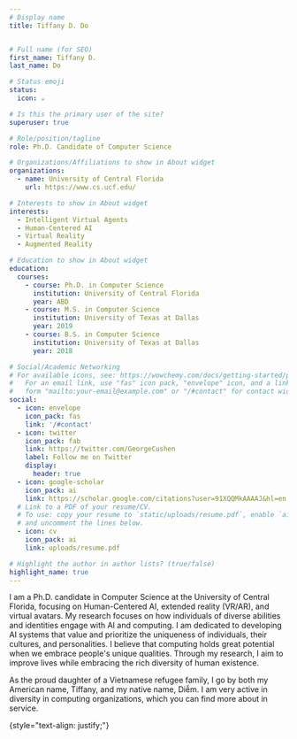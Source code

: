 ```yaml
---
# Display name
title: Tiffany D. Do


# Full name (for SEO)
first_name: Tiffany D.
last_name: Do

# Status emoji
status:
  icon: ☕️

# Is this the primary user of the site?
superuser: true

# Role/position/tagline
role: Ph.D. Candidate of Computer Science

# Organizations/Affiliations to show in About widget
organizations:
  - name: University of Central Florida
    url: https://www.cs.ucf.edu/

# Interests to show in About widget
interests:
  - Intelligent Virtual Agents
  - Human-Centered AI
  - Virtual Reality
  - Augmented Reality

# Education to show in About widget
education:
  courses:
    - course: Ph.D. in Computer Science
      institution: University of Central Florida
      year: ABD
    - course: M.S. in Computer Science
      institution: University of Texas at Dallas
      year: 2019
    - course: B.S. in Computer Science
      institution: University of Texas at Dallas
      year: 2018

# Social/Academic Networking
# For available icons, see: https://wowchemy.com/docs/getting-started/page-builder/#icons
#   For an email link, use "fas" icon pack, "envelope" icon, and a link in the
#   form "mailto:your-email@example.com" or "/#contact" for contact widget.
social:
  - icon: envelope
    icon_pack: fas
    link: '/#contact'
  - icon: twitter
    icon_pack: fab
    link: https://twitter.com/GeorgeCushen
    label: Follow me on Twitter
    display:
      header: true
  - icon: google-scholar
    icon_pack: ai
    link: https://scholar.google.com/citations?user=91XQQMkAAAAJ&hl=en
  # Link to a PDF of your resume/CV.
  # To use: copy your resume to `static/uploads/resume.pdf`, enable `ai` icons in `params.yaml`,
  # and uncomment the lines below.
  - icon: cv
    icon_pack: ai
    link: uploads/resume.pdf

# Highlight the author in author lists? (true/false)
highlight_name: true
---
```


I am a Ph.D. candidate in Computer Science at the University of Central Florida, focusing on Human-Centered AI, extended reality (VR/AR), and virtual avatars. My research focuses on how individuals of diverse abilities and identities engage with AI and computing. I am dedicated to developing AI systems that value and prioritize the uniqueness of individuals, their cultures, and personalities. I believe that computing holds great potential when we embrace people's unique qualities. Through my research, I aim to improve lives while embracing the rich diversity of human existence.

As the proud daughter of a Vietnamese refugee family, I go by both my American name, Tiffany, and my native name, Diễm. I am very active in diversity in computing organizations, which you can find more about in service. 

{style="text-align: justify;"}
